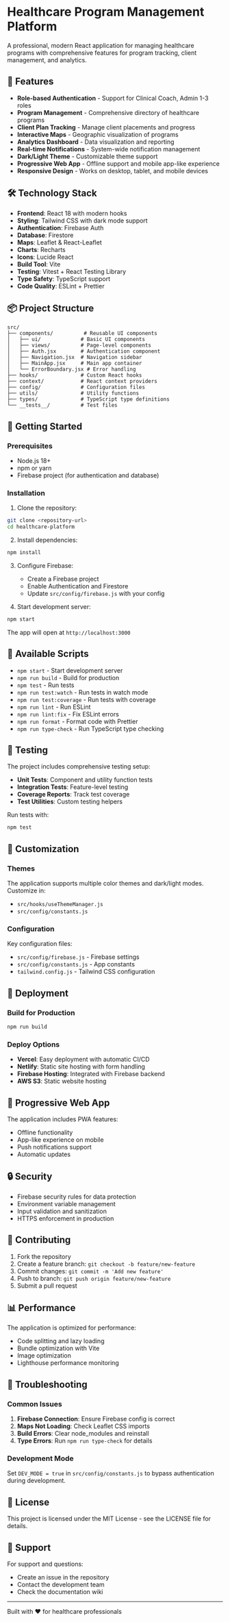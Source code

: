 # Healthcare Program Management Platform

A professional, modern React application for managing healthcare programs with comprehensive features for program tracking, client management, and analytics.

## 🚀 Features

- **Role-based Authentication** - Support for Clinical Coach, Admin 1-3 roles
- **Program Management** - Comprehensive directory of healthcare programs
- **Client Plan Tracking** - Manage client placements and progress
- **Interactive Maps** - Geographic visualization of programs
- **Analytics Dashboard** - Data visualization and reporting
- **Real-time Notifications** - System-wide notification management
- **Dark/Light Theme** - Customizable theme support
- **Progressive Web App** - Offline support and mobile app-like experience
- **Responsive Design** - Works on desktop, tablet, and mobile devices

## 🛠️ Technology Stack

- **Frontend**: React 18 with modern hooks
- **Styling**: Tailwind CSS with dark mode support
- **Authentication**: Firebase Auth
- **Database**: Firestore
- **Maps**: Leaflet & React-Leaflet
- **Charts**: Recharts
- **Icons**: Lucide React
- **Build Tool**: Vite
- **Testing**: Vitest + React Testing Library
- **Type Safety**: TypeScript support
- **Code Quality**: ESLint + Prettier

## 📦 Project Structure

```
src/
├── components/          # Reusable UI components
│   ├── ui/             # Basic UI components
│   ├── views/          # Page-level components
│   ├── Auth.jsx        # Authentication component
│   ├── Navigation.jsx  # Navigation sidebar
│   ├── MainApp.jsx     # Main app container
│   └── ErrorBoundary.jsx # Error handling
├── hooks/              # Custom React hooks
├── context/            # React context providers
├── config/             # Configuration files
├── utils/              # Utility functions
├── types/              # TypeScript type definitions
└── __tests__/          # Test files
```

## 🚀 Getting Started

### Prerequisites

- Node.js 18+ 
- npm or yarn
- Firebase project (for authentication and database)

### Installation

1. Clone the repository:
```bash
git clone <repository-url>
cd healthcare-platform
```

2. Install dependencies:
```bash
npm install
```

3. Configure Firebase:
   - Create a Firebase project
   - Enable Authentication and Firestore
   - Update `src/config/firebase.js` with your config

4. Start development server:
```bash
npm start
```

The app will open at `http://localhost:3000`

## 📝 Available Scripts

- `npm start` - Start development server
- `npm run build` - Build for production
- `npm test` - Run tests
- `npm run test:watch` - Run tests in watch mode
- `npm run test:coverage` - Run tests with coverage
- `npm run lint` - Run ESLint
- `npm run lint:fix` - Fix ESLint errors
- `npm run format` - Format code with Prettier
- `npm run type-check` - Run TypeScript type checking

## 🧪 Testing

The project includes comprehensive testing setup:

- **Unit Tests**: Component and utility function tests
- **Integration Tests**: Feature-level testing
- **Coverage Reports**: Track test coverage
- **Test Utilities**: Custom testing helpers

Run tests with:
```bash
npm test
```

## 🎨 Customization

### Themes
The application supports multiple color themes and dark/light modes. Customize in:
- `src/hooks/useThemeManager.js`
- `src/config/constants.js`

### Configuration
Key configuration files:
- `src/config/firebase.js` - Firebase settings
- `src/config/constants.js` - App constants
- `tailwind.config.js` - Tailwind CSS configuration

## 🚀 Deployment

### Build for Production
```bash
npm run build
```

### Deploy Options
- **Vercel**: Easy deployment with automatic CI/CD
- **Netlify**: Static site hosting with form handling
- **Firebase Hosting**: Integrated with Firebase backend
- **AWS S3**: Static website hosting

## 📱 Progressive Web App

The application includes PWA features:
- Offline functionality
- App-like experience on mobile
- Push notifications support
- Automatic updates

## 🔒 Security

- Firebase security rules for data protection
- Environment variable management
- Input validation and sanitization
- HTTPS enforcement in production

## 🤝 Contributing

1. Fork the repository
2. Create a feature branch: `git checkout -b feature/new-feature`
3. Commit changes: `git commit -m 'Add new feature'`
4. Push to branch: `git push origin feature/new-feature`
5. Submit a pull request

## 📊 Performance

The application is optimized for performance:
- Code splitting and lazy loading
- Bundle optimization with Vite
- Image optimization
- Lighthouse performance monitoring

## 🐛 Troubleshooting

### Common Issues

1. **Firebase Connection**: Ensure Firebase config is correct
2. **Maps Not Loading**: Check Leaflet CSS imports
3. **Build Errors**: Clear node_modules and reinstall
4. **Type Errors**: Run `npm run type-check` for details

### Development Mode

Set `DEV_MODE = true` in `src/config/constants.js` to bypass authentication during development.

## 📄 License

This project is licensed under the MIT License - see the LICENSE file for details.

## 📧 Support

For support and questions:
- Create an issue in the repository
- Contact the development team
- Check the documentation wiki

---

Built with ❤️ for healthcare professionals
